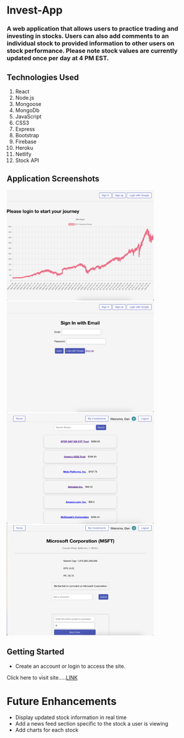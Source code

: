 # Invest-App

### A web application that allows users to practice trading and investing in stocks. Users can also add comments to an individual stock to provided information to other users on stock performance. Please note stock values are currently updated once per day at 4 PM EST.

## Technologies Used

1. React
2. Node.js
3. Mongoose
4. MongoDb
5. JavaScript
6. CSS3
7. Express
8. Bootstrap
9. Firebase
10. Heroku
11. Netlify 
12. Stock API 

## Application Screenshots

<img src ='./screenshots/homepage.png' width= '400' height= '300'>
<img src ='./screenshots/Login-page.png' width= '400' height= '300'>
<img src ='./screenshots/Index-page.png' width= '400' height= '300'>
<img src ='./screenshots/Show-page.png' width= '400' height= '300'>

## Getting Started

* Create an account or login to access the site.

Click here to visit site.....[LINK](https://thunderous-cactus-ea99a9.netlify.app/)

# Future Enhancements 
 * Display updated stock information in real time
 * Add a news feed section specific to the stock a user is viewing
 * Add charts for each stock
 